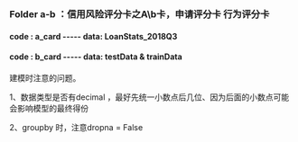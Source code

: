 ### Folder a-b ：信用风险评分卡之A\b卡，申请评分卡 行为评分卡
#### code : a_card    -----      data: LoanStats_2018Q3
####    code : b_card  -----      data: testData & trainData


建模时注意的问题。

1、数据类型是否有decimal ，最好先统一小数点后几位、因为后面的小数点可能会影响模型的最终得份

2、groupby 时，注意dropna = False
